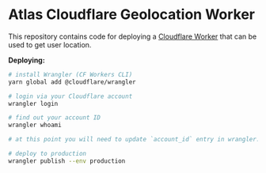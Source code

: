 # Atlas Cloudflare Geolocation Worker

This repository contains code for deploying a [Cloudflare Worker](https://developers.cloudflare.com/workers/) that can be used to get user location.

**Deploying:**

```bash
# install Wrangler (CF Workers CLI)
yarn global add @cloudflare/wrangler

# login via your Cloudflare account
wrangler login

# find out your account ID
wrangler whoami

# at this point you will need to update `account_id` entry in wrangler.toml

# deploy to production
wrangler publish --env production
```
